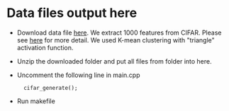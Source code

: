 # Data files output here
* Download data file [here](https://www.dropbox.com/s/n0fbjqiatblfja4/cifar.zip?dl=0). We extract 1000 features from CIFAR. Please see [here](http://ai.stanford.edu/~ang/papers/nipsdlufl10-AnalysisSingleLayerUnsupervisedFeatureLearning.pdf) for more detail. We used K-mean clustering with "triangle" activation function.

* Unzip the downloaded folder and put all files from folder into here.

* Uncomment the following line in main.cpp

		cifar_generate();

* Run makefile